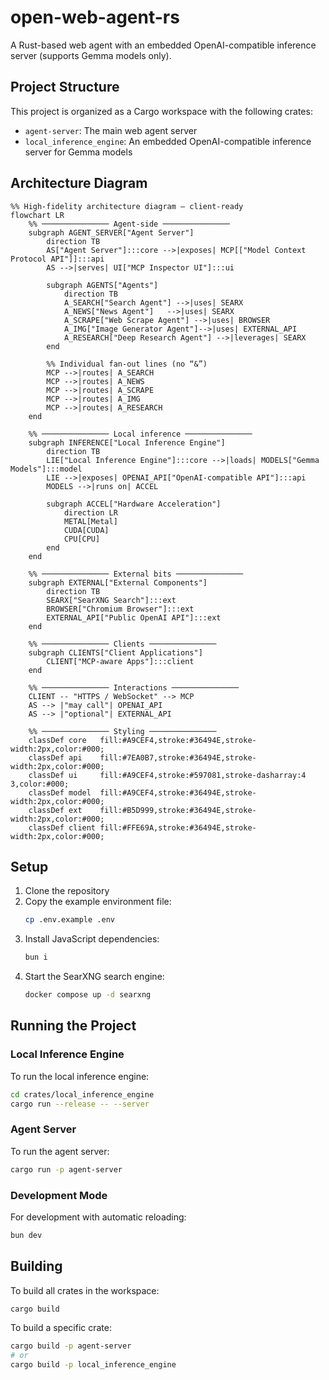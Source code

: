 # open-web-agent-rs

A Rust-based web agent with an embedded OpenAI-compatible inference server (supports Gemma models only).

## Project Structure

This project is organized as a Cargo workspace with the following crates:

- `agent-server`: The main web agent server
- `local_inference_engine`: An embedded OpenAI-compatible inference server for Gemma models

## Architecture Diagram

```mermaid
%% High‑fidelity architecture diagram – client‑ready
flowchart LR
    %% ─────────────── Agent‑side ───────────────
    subgraph AGENT_SERVER["Agent Server"]
        direction TB
        AS["Agent Server"]:::core -->|exposes| MCP[["Model Context Protocol API"]]:::api
        AS -->|serves| UI["MCP Inspector UI"]:::ui

        subgraph AGENTS["Agents"]
            direction TB
            A_SEARCH["Search Agent"] -->|uses| SEARX
            A_NEWS["News Agent"]   -->|uses| SEARX
            A_SCRAPE["Web Scrape Agent"] -->|uses| BROWSER
            A_IMG["Image Generator Agent"]-->|uses| EXTERNAL_API
            A_RESEARCH["Deep Research Agent"] -->|leverages| SEARX
        end

        %% Individual fan‑out lines (no “&”)
        MCP -->|routes| A_SEARCH
        MCP -->|routes| A_NEWS
        MCP -->|routes| A_SCRAPE
        MCP -->|routes| A_IMG
        MCP -->|routes| A_RESEARCH
    end

    %% ─────────────── Local inference ───────────────
    subgraph INFERENCE["Local Inference Engine"]
        direction TB
        LIE["Local Inference Engine"]:::core -->|loads| MODELS["Gemma Models"]:::model
        LIE -->|exposes| OPENAI_API["OpenAI‑compatible API"]:::api
        MODELS -->|runs on| ACCEL

        subgraph ACCEL["Hardware Acceleration"]
            direction LR
            METAL[Metal]
            CUDA[CUDA]
            CPU[CPU]
        end
    end

    %% ─────────────── External bits ───────────────
    subgraph EXTERNAL["External Components"]
        direction TB
        SEARX["SearXNG Search"]:::ext
        BROWSER["Chromium Browser"]:::ext
        EXTERNAL_API["Public OpenAI API"]:::ext
    end

    %% ─────────────── Clients ───────────────
    subgraph CLIENTS["Client Applications"]
        CLIENT["MCP‑aware Apps"]:::client
    end

    %% ─────────────── Interactions ───────────────
    CLIENT -- "HTTPS / WebSocket" --> MCP
    AS --> |"may call"| OPENAI_API
    AS --> |"optional"| EXTERNAL_API

    %% ─────────────── Styling ───────────────
    classDef core   fill:#A9CEF4,stroke:#36494E,stroke-width:2px,color:#000;
    classDef api    fill:#7EA0B7,stroke:#36494E,stroke-width:2px,color:#000;
    classDef ui     fill:#A9CEF4,stroke:#597081,stroke-dasharray:4 3,color:#000;
    classDef model  fill:#A9CEF4,stroke:#36494E,stroke-width:2px,color:#000;
    classDef ext    fill:#B5D999,stroke:#36494E,stroke-width:2px,color:#000;
    classDef client fill:#FFE69A,stroke:#36494E,stroke-width:2px,color:#000;

```

## Setup

1. Clone the repository
2. Copy the example environment file:
   ```bash
   cp .env.example .env
   ```
3. Install JavaScript dependencies:
   ```bash
   bun i
   ```
4. Start the SearXNG search engine:
   ```bash
   docker compose up -d searxng
   ```

## Running the Project

### Local Inference Engine

To run the local inference engine:

```bash
cd crates/local_inference_engine
cargo run --release -- --server
```

### Agent Server

To run the agent server:

```bash
cargo run -p agent-server
```

### Development Mode

For development with automatic reloading:

```bash
bun dev
```

## Building

To build all crates in the workspace:

```bash
cargo build
```

To build a specific crate:

```bash
cargo build -p agent-server
# or
cargo build -p local_inference_engine
```
